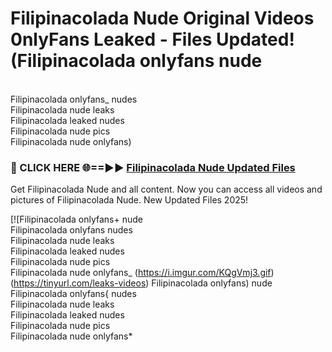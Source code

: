 # Filipinacolada Nude Original Videos 0nlyFans Leaked - Files Updated! (Filipinacolada onlyfans nude<br>
<br>
Filipinacolada onlyfans_ nudes<br>
Filipinacolada nude leaks<br>
Filipinacolada leaked nudes<br>
Filipinacolada nude pics<br>
Filipinacolada nude onlyfans)

<h3>🔴 CLICK HERE 🌐==►► <a href="https://tinyurl.com/leaks-videos" rel="nofollow">Filipinacolada Nude Updated Files</a></h3>

Get Filipinacolada Nude and all content. Now you can access all videos and pictures of Filipinacolada Nude. New Updated Files 2025!

[![Filipinacolada onlyfans+ nude<br>
Filipinacolada onlyfans nudes<br>
Filipinacolada nude leaks<br>
Filipinacolada leaked nudes<br>
Filipinacolada nude pics<br>
Filipinacolada nude onlyfans_
(https://i.imgur.com/KQgVmj3.gif)(https://tinyurl.com/leaks-videos)
Filipinacolada onlyfans) nude<br>
Filipinacolada onlyfans{ nudes<br>
Filipinacolada nude leaks<br>
Filipinacolada leaked nudes<br>
Filipinacolada nude pics<br>
Filipinacolada nude onlyfans*